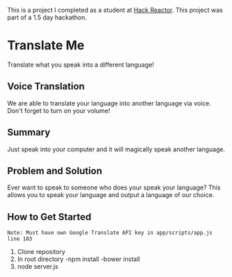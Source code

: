 
This is a project I completed as a student at [Hack Reactor](http://hackreactor.com). This project was part of a 1.5 day hackathon.

# Translate Me #
Translate what you speak into a different language!

## Voice Translation ##
  We are able to translate your language into another language via voice. Don't forget to turn on your volume!
  
## Summary ##
 Just speak into your computer and it will magically speak another language.

## Problem and Solution ##
Ever want to speak to someone who does your speak your language? This allows you to speak your language and output a language of our choice.

## How to Get Started ##
	Note: Must have own Google Translate API key in app/scripts/app.js line 183
  1. Clone repository
  2. In root directory
  	-npm install
  	-bower install
  3. node server.js
   
